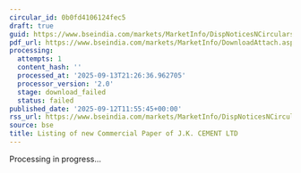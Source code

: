 ```yaml
---
circular_id: 0b0fd4106124fec5
draft: true
guid: https://www.bseindia.com/markets/MarketInfo/DispNoticesNCirculars.aspx?Noticeid={6331E02B-D2F7-4F76-B1FB-13D098903304}&noticeno=20250912-69&dt=09/12/2025&icount=69&totcount=103&flag=0
pdf_url: https://www.bseindia.com/markets/MarketInfo/DownloadAttach.aspx?id=20250912-69&attachedId=
processing:
  attempts: 1
  content_hash: ''
  processed_at: '2025-09-13T21:26:36.962705'
  processor_version: '2.0'
  stage: download_failed
  status: failed
published_date: '2025-09-12T11:55:45+00:00'
rss_url: https://www.bseindia.com/markets/MarketInfo/DispNoticesNCirculars.aspx?Noticeid={6331E02B-D2F7-4F76-B1FB-13D098903304}&noticeno=20250912-69&dt=09/12/2025&icount=69&totcount=103&flag=0
source: bse
title: Listing of new Commercial Paper of J.K. CEMENT LTD
---
```


Processing in progress...